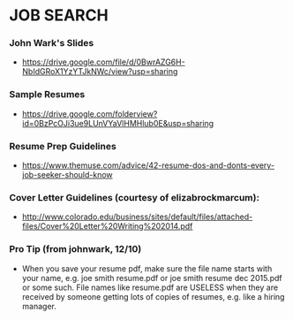 # JOB SEARCH

### John Wark's Slides
* https://drive.google.com/file/d/0BwrAZG6H-NbIdGRoX1YzYTJkNWc/view?usp=sharing

### Sample Resumes
* https://drive.google.com/folderview?id=0BzPcOJi3ue9LUnVYaVlHMHlub0E&usp=sharing

### Resume Prep Guidelines
*  https://www.themuse.com/advice/42-resume-dos-and-donts-every-job-seeker-should-know

### Cover Letter Guidelines (courtesy of elizabrockmarcum):
* http://www.colorado.edu/business/sites/default/files/attached-files/Cover%20Letter%20Writing%202014.pdf

### Pro Tip (from johnwark, 12/10)
* When you save your resume pdf, make sure the file name starts with your name, e.g. joe smith resume.pdf or joe smith resume dec 2015.pdf or some such.  File names like resume.pdf are USELESS when they are received by someone getting lots of copies of resumes, e.g. like a hiring manager.
